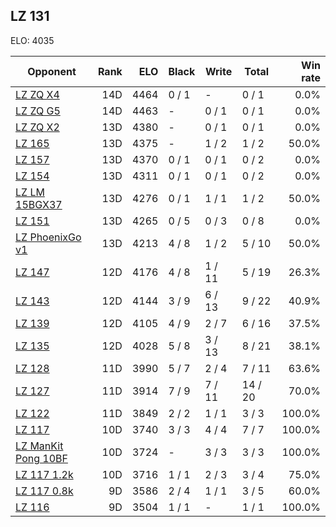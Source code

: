 ## LZ 131 ##

ELO: 4035

Opponent | Rank | ELO | Black | Write | Total | Win rate
---------|-----:|----:|-------|-------|-------|-------:
[LZ ZQ X4](LZ%20ZQ%20X4.md) | 14D | 4464 | 0 / 1 | - | 0 / 1 | 0.0%
[LZ ZQ G5](LZ%20ZQ%20G5.md) | 14D | 4463 | - | 0 / 1 | 0 / 1 | 0.0%
[LZ ZQ X2](LZ%20ZQ%20X2.md) | 13D | 4380 | - | 0 / 1 | 0 / 1 | 0.0%
[LZ 165](LZ%20165.md) | 13D | 4375 | - | 1 / 2 | 1 / 2 | 50.0%
[LZ 157](LZ%20157.md) | 13D | 4370 | 0 / 1 | 0 / 1 | 0 / 2 | 0.0%
[LZ 154](LZ%20154.md) | 13D | 4311 | 0 / 1 | 0 / 1 | 0 / 2 | 0.0%
[LZ LM 15BGX37](LZ%20LM%2015BGX37.md) | 13D | 4276 | 0 / 1 | 1 / 1 | 1 / 2 | 50.0%
[LZ 151](LZ%20151.md) | 13D | 4265 | 0 / 5 | 0 / 3 | 0 / 8 | 0.0%
[LZ PhoenixGo v1](LZ%20PhoenixGo%20v1.md) | 13D | 4213 | 4 / 8 | 1 / 2 | 5 / 10 | 50.0%
[LZ 147](LZ%20147.md) | 12D | 4176 | 4 / 8 | 1 / 11 | 5 / 19 | 26.3%
[LZ 143](LZ%20143.md) | 12D | 4144 | 3 / 9 | 6 / 13 | 9 / 22 | 40.9%
[LZ 139](LZ%20139.md) | 12D | 4105 | 4 / 9 | 2 / 7 | 6 / 16 | 37.5%
[LZ 135](LZ%20135.md) | 12D | 4028 | 5 / 8 | 3 / 13 | 8 / 21 | 38.1%
[LZ 128](LZ%20128.md) | 11D | 3990 | 5 / 7 | 2 / 4 | 7 / 11 | 63.6%
[LZ 127](LZ%20127.md) | 11D | 3914 | 7 / 9 | 7 / 11 | 14 / 20 | 70.0%
[LZ 122](LZ%20122.md) | 11D | 3849 | 2 / 2 | 1 / 1 | 3 / 3 | 100.0%
[LZ 117](LZ%20117.md) | 10D | 3740 | 3 / 3 | 4 / 4 | 7 / 7 | 100.0%
[LZ ManKit Pong 10BF](LZ%20ManKit%20Pong%2010BF.md) | 10D | 3724 | - | 3 / 3 | 3 / 3 | 100.0%
[LZ 117 1.2k](LZ%20117%201.2k.md) | 10D | 3716 | 1 / 1 | 2 / 3 | 3 / 4 | 75.0%
[LZ 117 0.8k](LZ%20117%200.8k.md) | 9D | 3586 | 2 / 4 | 1 / 1 | 3 / 5 | 60.0%
[LZ 116](LZ%20116.md) | 9D | 3504 | 1 / 1 | - | 1 / 1 | 100.0%
